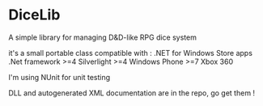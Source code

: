 DiceLib
=======

A simple library for managing D&amp;D-like RPG dice system

it's a small portable class compatible with :
.NET for Windows Store apps
.Net framework >=4
Silverlight >=4
Windows Phone >=7
Xbox 360

I'm using NUnit for unit testing

DLL and autogenerated XML documentation are in the repo, go get them !
